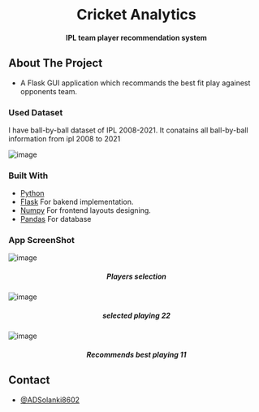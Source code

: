 

<br />
<p align="center">
  <h1 align="center">Cricket Analytics</h1>
  <h4 align="center">IPL team player recommendation system</h4>
  
</p>




<!-- ABOUT THE PROJECT -->

## About The Project

- A Flask GUI application which recommands the best fit play againest opponents team.
### Used Dataset 
I have ball-by-ball dataset of IPL 2008-2021. It conatains all ball-by-ball information from ipl 2008 to 2021

![image](https://user-images.githubusercontent.com/71968604/164991264-656335de-9f91-4840-9b37-e14fc4b332f4.png)


### Built With
- [Python](https://developer.android.com/guide)
- [Flask](https://www.java.com/) For bakend implementation.
- [Numpy](https://developer.android.com/reference/android/util/Xml) For frontend layouts designing.
- [Pandas](https://firebase.google.com/) For database

### App ScreenShot
![image](https://user-images.githubusercontent.com/71968604/164991901-cc4e7c4f-6672-42f7-a91c-24e86cfb2bb2.png)
<h5 align="center"><i>Players selection</i></h5>



![image](https://user-images.githubusercontent.com/71968604/164991920-e030ec52-369e-4b31-9bd1-ea982122d3f1.png)
<h5 align="center"><i>selected playing 22</i></h5>



![image](https://user-images.githubusercontent.com/71968604/164991928-f9f548ac-4567-4e5d-b98a-0d6f7075fd5c.png)
<h5 align="center"><i>Recommends best playing 11 </i></h5>

## Contact

- [@ADSolanki8602](https://github.com/ADSolanki8602)
